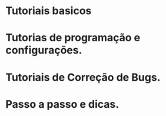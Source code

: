 # Tutoriais basicos
# Tutorias de programação e configurações.
# Tutoriais de Correção de Bugs.
# Passo a passo e dicas.


